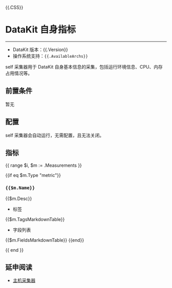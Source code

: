 {{.CSS}}
# DataKit 自身指标
---

- DataKit 版本：{{.Version}}
- 操作系统支持：`{{.AvailableArchs}}`

self 采集器用于 DataKit 自身基本信息的采集，包括运行环境信息、CPU、内存占用情况等。

## 前置条件

暂无

## 配置

self 采集器会自动运行，无需配置，且无法关闭。

## 指标

{{ range $i, $m := .Measurements }}

{{if eq $m.Type "metric"}}

### `{{$m.Name}}`

{{$m.Desc}}

- 标签

{{$m.TagsMarkdownTable}}

- 字段列表

{{$m.FieldsMarkdownTable}}
{{end}}

{{ end }}

## 延申阅读

- [主机采集器](hostobject.md)
